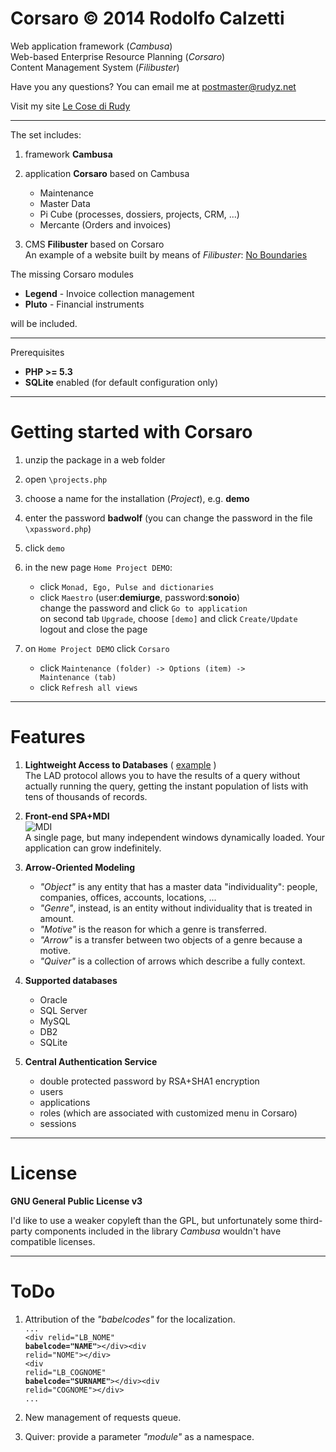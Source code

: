 Corsaro © 2014 Rodolfo Calzetti
===============================

Web application framework (_Cambusa_)  
Web-based Enterprise Resource Planning (_Corsaro_)  
Content Management System (_Filibuster_)  

Have you any questions? You can email me at postmaster@rudyz.net

Visit my site [Le Cose di Rudy](http://www.rudyz.net)

---

The set includes:

1. framework __Cambusa__<br>

2. application __Corsaro__ based on Cambusa<br>
   * Maintenance<br>
   * Master Data<br>
   * Pi Cube (processes, dossiers, projects, CRM, ...)<br>
   * Mercante (Orders and invoices)<br>

3. CMS __Filibuster__ based on Corsaro  
   An example of a website built by means of _Filibuster_: [No Boundaries](http://www.rudyz.net/apps/corsaro/filibuster.php?env=flb_giovyz&site=senzaconfini&id=A000000009019S)


The missing Corsaro modules
* __Legend__ - Invoice collection management<br>
* __Pluto__ - Financial instruments<br>

will be included.

---

Prerequisites
* __PHP >= 5.3__<br>
* __SQLite__ enabled (for default configuration only)<br>

---

Getting started with Corsaro
============================

1. unzip the package in a web folder

2. open <code>\projects.php</code>

3. choose a name for the installation (_Project_), e.g. __demo__

4. enter the password __badwolf__ (you can change the password in the file <code>\xpassword.php</code>)

5. click <code>demo</code>

6. in the new page <code>Home Project DEMO</code>:<br>
   * click <code>Monad, Ego, Pulse and dictionaries</code><br>
   * click <code>Maestro</code> (user:__demiurge__, password:__sonoio__)<br>
     change the password and click <code>Go to application</code><br>
     on second tab <code>Upgrade</code>, choose <code>[demo]</code> and click <code>Create/Update</code><br>
     logout and close the page

7. on <code>Home Project DEMO</code> click <code>Corsaro</code><br>
   * click <code>Maintenance (folder) -> Options (item) -> Maintenance (tab)</code><br>
   * click <code>Refresh all views</code><br>

---

Features
========

1. __Lightweight Access to Databases__ ( [example](http://www.rudyz.net/apps/corsaro/filibuster.php?env=flb_scibile&site=matematica&id=A00000000K00CH) )<br>
The LAD protocol allows you to have the results of a query without actually running the query, getting the instant population of lists with tens of thousands of records.

2. __Front-end SPA+MDI__<br>
![MDI](https://raw.githubusercontent.com/cambusa/corsaro/master/screenshot01.png)  
A single page, but many independent windows dynamically loaded. Your application can grow indefinitely.

3. __Arrow-Oriented Modeling__<br>
   * _"Object"_ is any entity that has a master data "individuality": people, companies, offices, accounts, locations, ...<br>
   * _"Genre"_, instead, is an entity without individuality that is treated in amount.<br>
   * _"Motive"_ is the reason for which a genre is transferred.<br>
   * _"Arrow"_ is a transfer between two objects of a genre because a motive.<br>
   * _"Quiver"_ is a collection of arrows which describe a fully context. 

4. __Supported databases__
   * Oracle
   * SQL Server
   * MySQL
   * DB2
   * SQLite

5. __Central Authentication Service__  
   * double protected password by RSA+SHA1 encryption  
   * users  
   * applications  
   * roles (which are associated with customized menu in Corsaro)  
   * sessions  

---

License
=======

__GNU General Public License v3__

I'd like to use a weaker copyleft than the GPL, but unfortunately some third-party components included in the library _Cambusa_ wouldn't have compatible licenses.

---

ToDo
====

1. Attribution of the _"babelcodes"_ for the localization.<br>
   <code>...</code><br>
   <code>\<div relid="LB\_NOME" __babelcode="NAME"__\>\</div\>\<div relid="NOME"\>\</div\> </code><br>
   <code>\<div relid="LB\_COGNOME" __babelcode="SURNAME"__\>\</div\>\<div relid="COGNOME"\>\</div\> </code><br>
   <code>... </code>

2. New management of requests queue.

3. Quiver: provide a parameter _"module"_ as a namespace.




